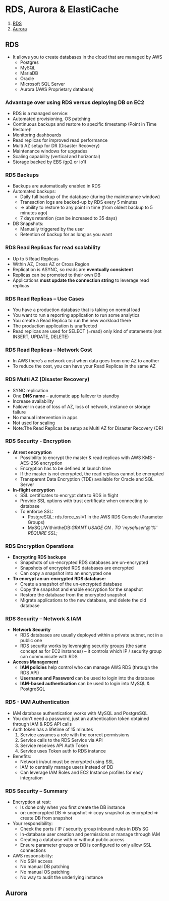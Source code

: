 # RDS, Aurora & ElastiCache

1. [RDS](https://github.com/aws-notes/AWS_SAA/blob/main/04_RDS_Aurora_&_ElastiCache.md#rds)
2. [Aurora](https://github.com/aws-notes/AWS_SAA/blob/main/04_RDS_Aurora_&_ElastiCache.md#aurora)

## RDS

* It allows you to create databases in the cloud that are managed by AWS
  * Postgres
  * MySQL
  * MariaDB
  * Oracle
  * Microsoft SQL Server
  * Aurora (AWS Proprietary database)
 
### Advantage over using RDS versus deploying DB on EC2
* RDS is a managed service:
* Automated provisioning, OS patching 
* Continuous backups and restore to specific timestamp (Point in Time Restore)!
* Monitoring dashboards
* Read replicas for improved read performance
* Multi AZ setup for DR (Disaster Recovery) 
* Maintenance windows for upgrades
* Scaling capability (vertical and horizontal) 
* Storage backed by EBS (gp2 or io1) 

### RDS Backups
* Backups are automatically enabled in RDS
* Automated backups:
  * Daily full backup of the database (during the maintenance window)
  * Transaction logs are backed-up by RDS every 5 minutes
  * => ability to restore to any point in time (from oldest backup to 5 minutes ago) 
  * 7 days retention (can be increased to 35 days)
* DB Snapshots:
  * Manually triggered by the user
  * Retention of backup for as long as you want

### RDS Read Replicas for read scalability
* Up to 5 Read Replicas
* Within AZ, Cross AZ or Cross Region
* Replication is ASYNC, so reads are **eventually consistent**
* Replicas can be promoted to their own DB
* Applications **must update the connection string** to leverage read replicas

### RDS Read Replicas – Use Cases
* You have a production database that is taking on normal load
* You want to run a reporting application to run some analytics
* You create a Read Replica to run the new workload there
* The production application is unaffected
* Read replicas are used for SELECT (=read) only kind of statements (not INSERT, UPDATE, DELETE)

### RDS Read Replicas – Network Cost
* In AWS there’s a network cost when data goes from one AZ to another 
* To reduce the cost, you can have your Read Replicas in the same AZ

### RDS Multi AZ (Disaster Recovery)
* SYNC replication
* One **DNS name** – automatic app failover to standby
* Increase availability
* Failover in case of loss of AZ, loss of network, instance or storage failure
* No manual intervention in apps
* Not used for scaling
* Note:The Read Replicas be setup as Multi AZ for Disaster Recovery (DR)

### RDS Security - Encryption
* **At rest encryption**
  * Possibility to encrypt the master & read replicas with AWS KMS - AES-256 encryption
  * Encryption has to be defined at launch time
  * If the master is not encrypted, the read replicas cannot be encrypted
  * Transparent Data Encryption (TDE) available for Oracle and SQL Server
* **In-flight encryption**
  * SSL certificates to encrypt data to RDS in flight
  * Provide SSL options with trust certificate when connecting to database 
  * To enforce SSL:
    * PostgreSQL: rds.force_ssl=1 in the AWS RDS Console (Parameter Groups)
    * MySQL:WithintheDB:*GRANT USAGE ON *.* TO 'mysqluser'@'%' REQUIRE SSL;*
    
### RDS Encryption Operations
* **Encrypting RDS backups**
  * Snapshots of un-encrypted RDS databases are un-encrypted 
  * Snapshots of encrypted RDS databases are encrypted
  * Can copy a snapshot into an encrypted one
* **To encrypt an un-encrypted RDS database:**
  * Create a snapshot of the un-encrypted database
  * Copy the snapshot and enable encryption for the snapshot
  * Restore the database from the encrypted snapshot
  * Migrate applications to the new database, and delete the old database

### RDS Security – Network & IAM
* **Network Security**
  * RDS databases are usually deployed within a private subnet, not in a public one
  * RDS security works by leveraging security groups (the same concept as for EC2 instances) – it controls which IP / security group can communicate with RDS
* **Access Management**
  * **IAM policies** help control who can manage AWS RDS (through the RDS API)
  * **Username and Password** can be used to login into the database
  * **IAM-based authentication** can be used to login into MySQL & PostgreSQL
  
### RDS - IAM Authentication
* IAM database authentication works with MySQL and PostgreSQL
* You don’t need a password, just an authentication token obtained through IAM & RDS API calls
* Auth token has a lifetime of 15 minutes
  1. Service assumes a role with the correct permissions
  2. Service calls to the RDS Service via API
  3. Service receives API Auth Token
  4. Service uses Token auth to RDS instance
* Benefits:
  * Network in/out must be encrypted using SSL
  * IAM to centrally manage users instead of DB
  * Can leverage IAM Roles and EC2 Instance profiles for easy integration
  
### RDS Security – Summary
* Encryption at rest:
  * Is done only when you first create the DB instance
  * or: unencrypted DB => snapshot => copy snapshot as encrypted => create DB from snapshot
* Your responsibility:
  * Check the ports / IP / security group inbound rules in DB’s SG
  * In-database user creation and permissions or manage through IAM
  * Creating a database with or without public access
  * Ensure parameter groups or DB is configured to only allow SSL connections
* AWS responsibility:
  * No SSH access
  * No manual DB patching
  * No manual OS patching
  * No way to audit the underlying instance
  
## Aurora
